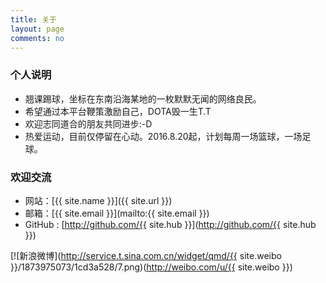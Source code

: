 ```yaml
---
title: 关于
layout: page
comments: no
---
```


### 个人说明

* 翘课踢球，坐标在东南沿海某地的一枚默默无闻的网络良民。
* 希望通过本平台鞭策激励自己，DOTA毁一生T.T
* 欢迎志同道合的朋友共同进步:-D
* 热爱运动，目前仅停留在心动。2016.8.20起，计划每周一场篮球，一场足球。

### 欢迎交流

* 网站：[{{ site.name }}]({{ site.url }})
* 邮箱：[{{ site.email }}](mailto:{{ site.email }})
* GitHub : [http://github.com/{{ site.hub }}](http://github.com/{{ site.hub }})

[![新浪微博](http://service.t.sina.com.cn/widget/qmd/{{ site.weibo }}/1873975073/1cd3a528/7.png)(http://weibo.com/u/{{ site.weibo }})
